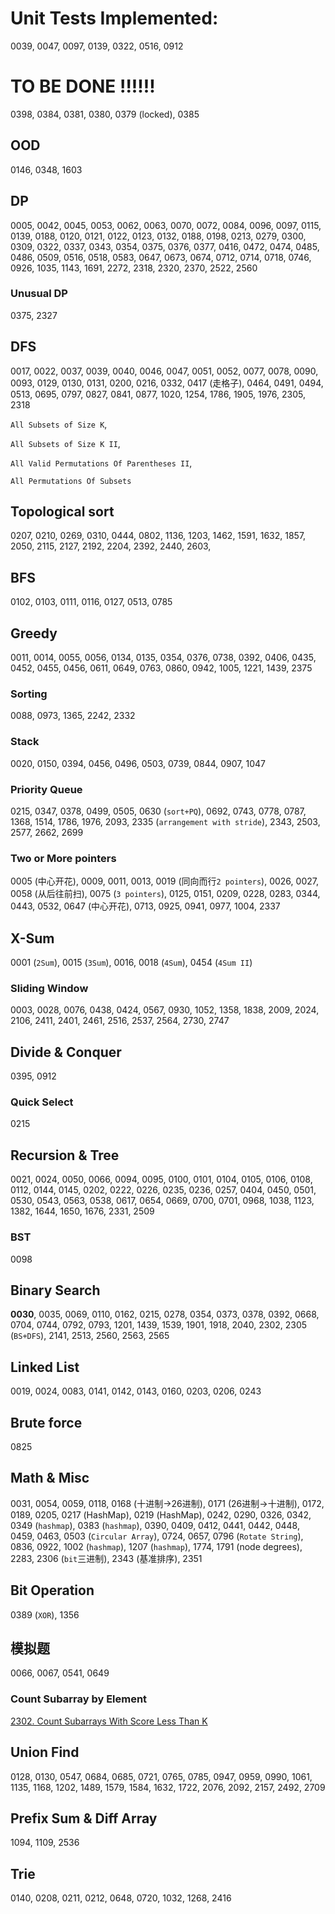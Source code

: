 # Unit Tests Implemented:

0039, 0047, 0097, 0139, 0322, 0516, 0912

# TO BE DONE !!!!!!
0398, 0384, 0381, 0380, 0379 (locked), 0385

## OOD
0146, 0348, 1603

## DP
0005, 0042, 0045, 0053, 0062, 0063, 0070, 0072, 0084, 0096, 0097, 0115, 0139, 0188, 0120, 0121, 0122, 0123, 0132, 0188, 0198, 0213, 0279, 0300, 0309, 0322, 0337, 0343, 0354, 0375, 0376, 0377, 0416, 0472, 0474, 0485, 0486, 0509, 0516, 0518, 0583, 0647, 0673, 0674, 0712, 0714, 0718, 0746, 0926, 1035, 1143, 1691, 2272, 2318, 2320, 2370, 2522, 2560

### Unusual DP
0375, 2327

## DFS
0017, 0022, 0037, 0039, 0040, 0046, 0047, 0051, 0052, 0077, 0078, 0090, 0093, 0129, 0130, 0131, 0200, 0216, 0332, 0417 (走格子), 0464, 0491, 0494, 0513, 0695, 0797, 0827, 0841, 0877, 1020, 1254, 1786, 1905, 1976, 2305, 2318

`All Subsets of Size K`, 

`All Subsets of Size K II`, 

`All Valid Permutations Of Parentheses II`, 

`All Permutations Of Subsets`

## Topological sort
0207, 0210, 0269, 0310, 0444, 0802, 1136, 1203, 1462, 1591, 1632, 1857, 2050, 2115, 2127, 2192, 2204, 2392, 2440, 2603,

## BFS
0102, 0103, 0111, 0116, 0127, 0513, 0785

## Greedy
0011, 0014, 0055, 0056, 0134, 0135, 0354, 0376, 0738, 0392, 0406, 0435, 0452, 0455, 0456, 0611, 0649, 0763, 0860, 0942, 1005, 1221, 1439, 2375

### Sorting
0088, 0973, 1365, 2242, 2332

### Stack
0020, 0150, 0394, 0456, 0496, 0503, 0739, 0844, 0907, 1047

### Priority Queue
0215, 0347, 0378, 0499, 0505, 0630 (`sort+PQ`), 0692, 0743, 0778, 0787, 1368, 1514, 1786, 1976, 2093, 2335 (`arrangement with stride`), 2343, 2503, 2577, 2662, 2699

### Two or More pointers
0005 (中心开花), 0009, 0011, 0013, 0019 (同向而行`2 pointers`), 0026, 0027, 0058 (从后往前扫), 0075 (`3 pointers`), 0125, 0151, 0209, 0228, 0283, 0344, 0443, 0532, 0647 (中心开花), 0713, 0925, 0941, 0977, 1004, 2337

## X-Sum
0001 (`2Sum`), 0015 (`3Sum`), 0016, 0018 (`4Sum`), 0454 (`4Sum II`)

### Sliding Window
0003, 0028, 0076, 0438, 0424, 0567, 0930, 1052, 1358, 1838, 2009, 2024, 2106, 2411, 2401, 2461, 2516, 2537, 2564, 2730, 2747

## Divide & Conquer
0395, 0912

### Quick Select
0215

## Recursion & Tree
0021, 0024, 0050, 0066, 0094, 0095, 0100, 0101, 0104, 0105, 0106, 0108, 0112, 0144, 0145, 0202, 0222, 0226, 0235, 0236, 0257, 0404, 0450, 0501, 0530, 0543, 0563, 0538, 0617, 0654, 0669, 0700, 0701, 0968, 1038, 1123, 1382, 1644, 1650, 1676, 2331, 2509

### BST
0098

## Binary Search
**0030**, 0035, 0069, 0110, 0162, 0215, 0278, 0354, 0373, 0378, 0392, 0668, 0704, 0744, 0792, 0793, 1201, 1439, 1539, 1901, 1918, 2040, 2302, 2305 (`BS+DFS`), 2141, 2513, 2560, 2563, 2565


## Linked List
0019, 0024, 0083, 0141, 0142, 0143, 0160, 0203, 0206, 0243

## Brute force
0825

## Math & Misc
0031, 0054, 0059, 0118, 0168 (十进制->26进制), 0171 (26进制->十进制), 0172, 0189, 0205, 0217 (HashMap), 0219 (HashMap), 0242, 0290, 0326, 0342, 0349 (`hashmap`), 0383 (`hashmap`), 0390, 0409, 0412, 0441, 0442, 0448, 0459, 0463, 0503 (`Circular Array`), 0724, 0657, 0796 (`Rotate String`), 0836, 0922, 1002 (`hashmap`), 1207 (`hashmap`), 1774, 1791 (node degrees), 2283, 2306 (`bit`三进制), 2343 (基准排序), 2351

## Bit Operation
0389 (`XOR`), 1356

## 模拟题
0066, 0067, 0541, 0649

### Count Subarray by Element
[2302. Count Subarrays With Score Less Than K](https://leetcode.com/problems/count-subarrays-with-score-less-than-k/submissions/)

## Union Find
0128, 0130, 0547, 0684, 0685, 0721, 0765, 0785, 0947, 0959, 0990, 1061, 1135, 1168, 1202, 1489, 1579, 1584, 1632, 1722, 2076, 2092, 2157, 2492, 2709

## Prefix Sum & Diff Array
1094, 1109, 2536

## Trie
0140, 0208, 0211, 0212, 0648, 0720, 1032, 1268, 2416